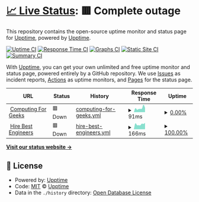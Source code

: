 # [📈 Live Status](https://demo.upptime.js.org): <!--live status--> **🟥 Complete outage**

This repository contains the open-source uptime monitor and status page for [Upptime](https://upptime.js.org), powered by [Upptime](https://github.com/upptime/upptime).

[![Uptime CI](https://github.com/shamallah/web-uptime/workflows/Uptime%20CI/badge.svg)](https://github.com/upptime/upptime/actions?query=workflow%3A%22Uptime+CI%22)
[![Response Time CI](https://github.com/shamallah/web-uptime/workflows/Response%20Time%20CI/badge.svg)](https://github.com/upptime/upptime/actions?query=workflow%3A%22Response+Time+CI%22)
[![Graphs CI](https://github.com/shamallah/web-uptime/workflows/Graphs%20CI/badge.svg)](https://github.com/upptime/upptime/actions?query=workflow%3A%22Graphs+CI%22)
[![Static Site CI](https://github.com/shamallah/web-uptime/workflows/Static%20Site%20CI/badge.svg)](https://github.com/upptime/upptime/actions?query=workflow%3A%22Static+Site+CI%22)
[![Summary CI](https://github.com/shamallah/web-uptime/workflows/Summary%20CI/badge.svg)](https://github.com/upptime/upptime/actions?query=workflow%3A%22Summary+CI%22)

With [Upptime](https://upptime.js.org), you can get your own unlimited and free uptime monitor and status page, powered entirely by a GitHub repository. We use [Issues](https://github.com/upptime/upptime/issues) as incident reports, [Actions](https://github.com/upptime/upptime/actions) as uptime monitors, and [Pages](https://demo.upptime.js.org) for the status page.

<!--start: status pages-->
<!-- This summary is generated by Upptime (https://github.com/upptime/upptime) -->
<!-- Do not edit this manually, your changes will be overwritten -->
<!-- prettier-ignore -->
| URL | Status | History | Response Time | Uptime |
| --- | ------ | ------- | ------------- | ------ |
| <img alt="" src="https://favicons.githubusercontent.com/computingforgeeks.com" height="13"> [Computing For Geeks](https://computingforgeeks.com) | 🟥 Down | [computing-for-geeks.yml](https://github.com/shamallah/web-uptime/commits/HEAD/history/computing-for-geeks.yml) | <details><summary><img alt="Response time graph" src="./graphs/computing-for-geeks/response-time-week.png" height="20"> 91ms</summary><br><a href="https://shamallah.github.io/web-uptime/history/computing-for-geeks"><img alt="Response time 121" src="https://img.shields.io/endpoint?url=https%3A%2F%2Fraw.githubusercontent.com%2Fshamallah%2Fweb-uptime%2FHEAD%2Fapi%2Fcomputing-for-geeks%2Fresponse-time.json"></a><br><a href="https://shamallah.github.io/web-uptime/history/computing-for-geeks"><img alt="24-hour response time 73" src="https://img.shields.io/endpoint?url=https%3A%2F%2Fraw.githubusercontent.com%2Fshamallah%2Fweb-uptime%2FHEAD%2Fapi%2Fcomputing-for-geeks%2Fresponse-time-day.json"></a><br><a href="https://shamallah.github.io/web-uptime/history/computing-for-geeks"><img alt="7-day response time 91" src="https://img.shields.io/endpoint?url=https%3A%2F%2Fraw.githubusercontent.com%2Fshamallah%2Fweb-uptime%2FHEAD%2Fapi%2Fcomputing-for-geeks%2Fresponse-time-week.json"></a><br><a href="https://shamallah.github.io/web-uptime/history/computing-for-geeks"><img alt="30-day response time 121" src="https://img.shields.io/endpoint?url=https%3A%2F%2Fraw.githubusercontent.com%2Fshamallah%2Fweb-uptime%2FHEAD%2Fapi%2Fcomputing-for-geeks%2Fresponse-time-month.json"></a><br><a href="https://shamallah.github.io/web-uptime/history/computing-for-geeks"><img alt="1-year response time 121" src="https://img.shields.io/endpoint?url=https%3A%2F%2Fraw.githubusercontent.com%2Fshamallah%2Fweb-uptime%2FHEAD%2Fapi%2Fcomputing-for-geeks%2Fresponse-time-year.json"></a></details> | <details><summary><a href="https://shamallah.github.io/web-uptime/history/computing-for-geeks">0.00%</a></summary><a href="https://shamallah.github.io/web-uptime/history/computing-for-geeks"><img alt="All-time uptime 0.00%" src="https://img.shields.io/endpoint?url=https%3A%2F%2Fraw.githubusercontent.com%2Fshamallah%2Fweb-uptime%2FHEAD%2Fapi%2Fcomputing-for-geeks%2Fuptime.json"></a><br><a href="https://shamallah.github.io/web-uptime/history/computing-for-geeks"><img alt="24-hour uptime 0.00%" src="https://img.shields.io/endpoint?url=https%3A%2F%2Fraw.githubusercontent.com%2Fshamallah%2Fweb-uptime%2FHEAD%2Fapi%2Fcomputing-for-geeks%2Fuptime-day.json"></a><br><a href="https://shamallah.github.io/web-uptime/history/computing-for-geeks"><img alt="7-day uptime 0.00%" src="https://img.shields.io/endpoint?url=https%3A%2F%2Fraw.githubusercontent.com%2Fshamallah%2Fweb-uptime%2FHEAD%2Fapi%2Fcomputing-for-geeks%2Fuptime-week.json"></a><br><a href="https://shamallah.github.io/web-uptime/history/computing-for-geeks"><img alt="30-day uptime 0.00%" src="https://img.shields.io/endpoint?url=https%3A%2F%2Fraw.githubusercontent.com%2Fshamallah%2Fweb-uptime%2FHEAD%2Fapi%2Fcomputing-for-geeks%2Fuptime-month.json"></a><br><a href="https://shamallah.github.io/web-uptime/history/computing-for-geeks"><img alt="1-year uptime 0.00%" src="https://img.shields.io/endpoint?url=https%3A%2F%2Fraw.githubusercontent.com%2Fshamallah%2Fweb-uptime%2FHEAD%2Fapi%2Fcomputing-for-geeks%2Fuptime-year.json"></a></details>
| <img alt="" src="https://favicons.githubusercontent.com/hirebestengineers.com" height="13"> [Hire Best Engineers](https://hirebestengineers.com/) | 🟥 Down | [hire-best-engineers.yml](https://github.com/shamallah/web-uptime/commits/HEAD/history/hire-best-engineers.yml) | <details><summary><img alt="Response time graph" src="./graphs/hire-best-engineers/response-time-week.png" height="20"> 166ms</summary><br><a href="https://shamallah.github.io/web-uptime/history/hire-best-engineers"><img alt="Response time 1063" src="https://img.shields.io/endpoint?url=https%3A%2F%2Fraw.githubusercontent.com%2Fshamallah%2Fweb-uptime%2FHEAD%2Fapi%2Fhire-best-engineers%2Fresponse-time.json"></a><br><a href="https://shamallah.github.io/web-uptime/history/hire-best-engineers"><img alt="24-hour response time 195" src="https://img.shields.io/endpoint?url=https%3A%2F%2Fraw.githubusercontent.com%2Fshamallah%2Fweb-uptime%2FHEAD%2Fapi%2Fhire-best-engineers%2Fresponse-time-day.json"></a><br><a href="https://shamallah.github.io/web-uptime/history/hire-best-engineers"><img alt="7-day response time 166" src="https://img.shields.io/endpoint?url=https%3A%2F%2Fraw.githubusercontent.com%2Fshamallah%2Fweb-uptime%2FHEAD%2Fapi%2Fhire-best-engineers%2Fresponse-time-week.json"></a><br><a href="https://shamallah.github.io/web-uptime/history/hire-best-engineers"><img alt="30-day response time 1063" src="https://img.shields.io/endpoint?url=https%3A%2F%2Fraw.githubusercontent.com%2Fshamallah%2Fweb-uptime%2FHEAD%2Fapi%2Fhire-best-engineers%2Fresponse-time-month.json"></a><br><a href="https://shamallah.github.io/web-uptime/history/hire-best-engineers"><img alt="1-year response time 1063" src="https://img.shields.io/endpoint?url=https%3A%2F%2Fraw.githubusercontent.com%2Fshamallah%2Fweb-uptime%2FHEAD%2Fapi%2Fhire-best-engineers%2Fresponse-time-year.json"></a></details> | <details><summary><a href="https://shamallah.github.io/web-uptime/history/hire-best-engineers">100.00%</a></summary><a href="https://shamallah.github.io/web-uptime/history/hire-best-engineers"><img alt="All-time uptime 100.00%" src="https://img.shields.io/endpoint?url=https%3A%2F%2Fraw.githubusercontent.com%2Fshamallah%2Fweb-uptime%2FHEAD%2Fapi%2Fhire-best-engineers%2Fuptime.json"></a><br><a href="https://shamallah.github.io/web-uptime/history/hire-best-engineers"><img alt="24-hour uptime 100.00%" src="https://img.shields.io/endpoint?url=https%3A%2F%2Fraw.githubusercontent.com%2Fshamallah%2Fweb-uptime%2FHEAD%2Fapi%2Fhire-best-engineers%2Fuptime-day.json"></a><br><a href="https://shamallah.github.io/web-uptime/history/hire-best-engineers"><img alt="7-day uptime 100.00%" src="https://img.shields.io/endpoint?url=https%3A%2F%2Fraw.githubusercontent.com%2Fshamallah%2Fweb-uptime%2FHEAD%2Fapi%2Fhire-best-engineers%2Fuptime-week.json"></a><br><a href="https://shamallah.github.io/web-uptime/history/hire-best-engineers"><img alt="30-day uptime 100.00%" src="https://img.shields.io/endpoint?url=https%3A%2F%2Fraw.githubusercontent.com%2Fshamallah%2Fweb-uptime%2FHEAD%2Fapi%2Fhire-best-engineers%2Fuptime-month.json"></a><br><a href="https://shamallah.github.io/web-uptime/history/hire-best-engineers"><img alt="1-year uptime 100.00%" src="https://img.shields.io/endpoint?url=https%3A%2F%2Fraw.githubusercontent.com%2Fshamallah%2Fweb-uptime%2FHEAD%2Fapi%2Fhire-best-engineers%2Fuptime-year.json"></a></details>

<!--end: status pages-->

[**Visit our status website →**](https://demo.upptime.js.org)

## 📄 License

- Powered by: [Upptime](https://github.com/upptime/upptime)
- Code: [MIT](./LICENSE) © [Upptime](https://upptime.js.org)
- Data in the `./history` directory: [Open Database License](https://opendatacommons.org/licenses/odbl/1-0/)
